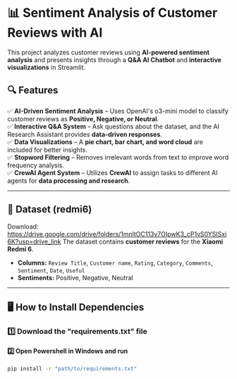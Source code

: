 # 📊 Sentiment Analysis of Customer Reviews with AI

This project analyzes customer reviews using **AI-powered sentiment analysis** and presents insights through a **Q&A AI Chatbot** and **interactive visualizations** in Streamlit.

## 🔍 Features
✅ **AI-Driven Sentiment Analysis** – Uses OpenAI's o3-mini model to classify customer reviews as **Positive, Negative, or Neutral**.  
✅ **Interactive Q&A System** – Ask questions about the dataset, and the AI Research Assistant provides **data-driven responses**.  
✅ **Data Visualizations** – A **pie chart, bar chart, and word cloud** are included for better insights.  
✅ **Stopword Filtering** – Removes irrelevant words from text to improve word frequency analysis.  
✅ **CrewAI Agent System** – Utilizes **CrewAI** to assign tasks to different AI agents for **data processing and research**.  

---

## 📂 Dataset (redmi6)

Download: https://drive.google.com/drive/folders/1mnltOC113v7OIpwK3_cP1vS0YSISxi6K?usp=drive_link
The dataset contains **customer reviews** for the **Xiaomi Redmi 6**.  
- **Columns:** `Review Title`, `Customer name`, `Rating`, `Category`, `Comments`, `Sentiment`, `Date`, `Useful` 
- **Sentiments:** Positive, Negative, Neutral  

---

## 🖥️ How to Install Dependencies
### 1️⃣ Download the "requirements.txt" file
#### 2️⃣ Open Powershell in Windows and run
```bash
pip install -r "path/to/requirements.txt"
